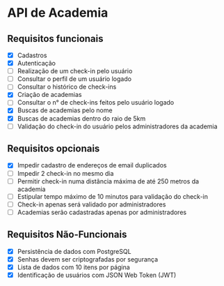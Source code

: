 # API de Academia

## Requisitos funcionais

- [x] Cadastros
- [x] Autenticação
- [ ] Realização de um check-in pelo usuário
- [ ] Consultar o perfil de um usuário logado
- [ ] Consultar o histórico de check-ins
- [x] Criação de academias
- [ ] Consultar o n° de check-ins feitos pelo usuário logado
- [x] Buscas de academias pelo nome
- [x] Buscas de academias dentro do raio de 5km
- [ ] Validação do check-in do usuário pelos administradores da academia

## Requisitos opcionais

- [x] Impedir cadastro de endereços de email duplicados
- [ ] Impedir 2 check-in no mesmo dia
- [ ] Permitir check-in numa distância máxima de até 250 metros da academia
- [ ] Estipular tempo máximo de 10 minutos para validação do check-in
- [ ] Check-in apenas será validado por administradores
- [ ] Academias serão cadastradas apenas por administradores

## Requisitos Não-Funcionais

- [x] Persistência de dados com PostgreSQL
- [x] Senhas devem ser criptografadas por segurança
- [x] Lista de dados com 10 itens por página
- [x] Identificação de usuários com JSON Web Token (JWT)